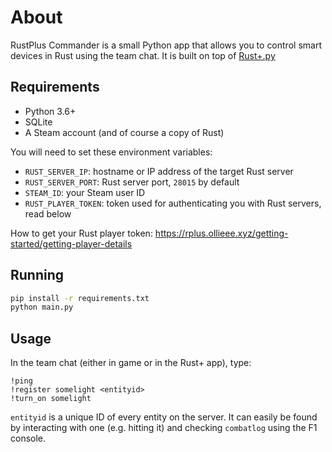 # About

RustPlus Commander is a small Python app that allows you to control smart devices in Rust using the team chat.
It is built on top of [Rust+.py](https://rplus.ollieee.xyz)

## Requirements

- Python 3.6+
- SQLite
- A Steam account (and of course a copy of Rust)

You will need to set these environment variables:

- `RUST_SERVER_IP`: hostname or IP address of the target Rust server
- `RUST_SERVER_PORT`: Rust server port, `28015` by default
- `STEAM_ID`: your Steam user ID
- `RUST_PLAYER_TOKEN`: token used for authenticating you with Rust servers, read below

How to get your Rust player token: <https://rplus.ollieee.xyz/getting-started/getting-player-details>

## Running

```bash
pip install -r requirements.txt
python main.py
```

## Usage

In the team chat (either in game or in the Rust+ app), type:

```
!ping
!register somelight <entityid>
!turn_on somelight
```

`entityid` is a unique ID of every entity on the server. It can easily be found by interacting with one (e.g. hitting it) and checking `combatlog` using the F1 console.
